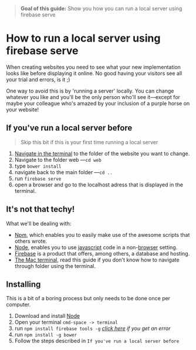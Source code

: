 > **Goal of this guide:** Show you how you can run a local server using firebase serve

# How to run a local server using firebase serve

When creating websites you need to see what your new implementation looks like before displaying it online. No good having your visitors see all your trial and errors, is it ;)

One way to avoid this is by 'running a server' locally. You can change whatever you like and you'll be the only person who'll see it––except for maybe your colleague who's amazed by your inclusion of a purple horse on your website!

## If you've run a local server before

> Skip this bit if this is your first time running a local server

1. [Navigate in the terminal](http://www.macworld.com/article/2042378/master-the-command-line-navigating-files-and-folders.html) to the folder of the website you want to change.
2. Navigate to the folder web ––```cd web```
3. type ```bower install```
4. navigate back to the main folder ––```cd ..```
5. run ```firebase serve```
6. open a browser and go to the localhost adress that is displayed in the terminal.


## It's not that techy!

What we'll be dealing with:
* [Npm](https://www.npmjs.com/), which enables you to easily make use of the awesome scripts that others wrote.
* [Node](https://nodejs.org/en/), enables you to use [javascript](http://www.w3schools.com/js/default.asp) code in a non-[browser](https://googleblog.blogspot.nl/2009/10/what-is-browser.html) setting.
* [Firebase](https://firebase.google.com/) is a product that offers, among others, a database and hosting.
* [The Mac terminal](http://www.macworld.com/article/2042378/master-the-command-line-navigating-files-and-folders.html), read this guide if you don't know how to navigate through folder using the terminal.

## Installing

This is a bit of a boring process but only needs to be done once per computer.

1. Download and install [Node](https://nodejs.org/en/)
2. Open your terminal ```cmd-space -> terminal```
3. run ```npm install firebase tools -g``` *[click here](/how-to-solve-mac-permission-errors) if you get an error*
4. run ```npm install -g bower```
5. Follow the steps described in ```If you've run a local server before```
